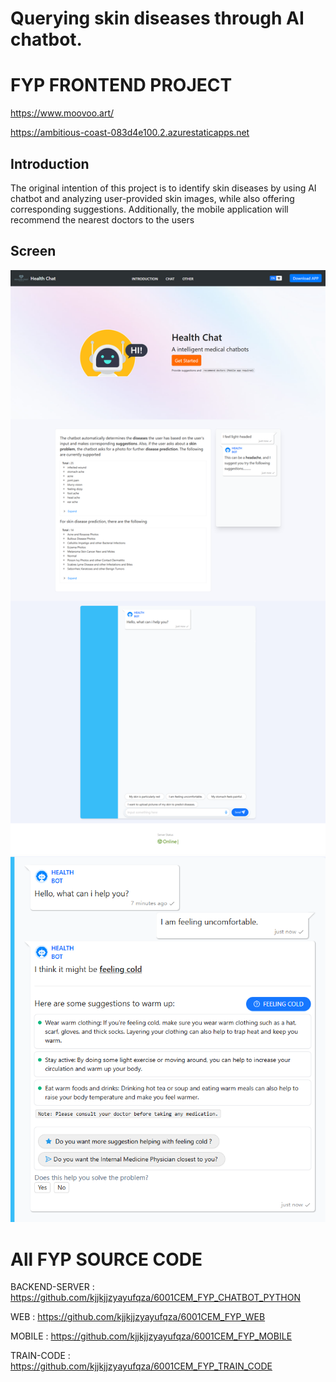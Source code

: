
# Querying skin diseases through AI chatbot.
# FYP FRONTEND PROJECT

https://www.moovoo.art/

https://ambitious-coast-083d4e100.2.azurestaticapps.net

## Introduction

The original intention of this project is to identify skin diseases by using AI chatbot and analyzing user-provided skin images, while also offering corresponding suggestions. Additionally, the mobile application will recommend the nearest doctors to the users

## Screen

<img alt="Precedent – Building blocks for your Next project" src="git_image/1.png">
<img alt="Precedent – Building blocks for your Next project" src="git_image/2.png">

# All FYP SOURCE CODE
BACKEND-SERVER : https://github.com/kjjkjjzyayufqza/6001CEM_FYP_CHATBOT_PYTHON

WEB : https://github.com/kjjkjjzyayufqza/6001CEM_FYP_WEB

MOBILE : https://github.com/kjjkjjzyayufqza/6001CEM_FYP_MOBILE

TRAIN-CODE : https://github.com/kjjkjjzyayufqza/6001CEM_FYP_TRAIN_CODE

